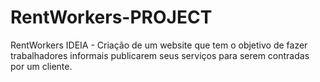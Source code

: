 # RentWorkers-PROJECT
RentWorkers  IDEIA - Criação de um website que tem o objetivo de fazer trabalhadores informais publicarem seus serviços para serem contradas por um cliente.

